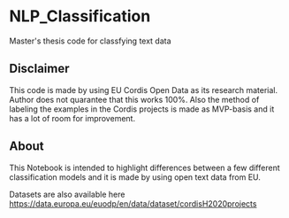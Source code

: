 # NLP_Classification
Master's thesis code for classfying text data

## Disclaimer

This code is made by using EU Cordis Open Data as its research material. Author does not quarantee that this works 100%. Also the method of labeling the examples in the Cordis projects is made as MVP-basis and it has a lot of room for improvement.

## About

This Notebook is intended to highlight differences between a few different classification models and it is made by using open text data from EU. 

Datasets are also available here https://data.europa.eu/euodp/en/data/dataset/cordisH2020projects 
